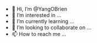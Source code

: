 - 👋 Hi, I’m @YangOBrien
- 👀 I’m interested in ...
- 🌱 I’m currently learning ...
- 💞️ I’m looking to collaborate on ...
- 📫 How to reach me ...

<!---
YangOBrien/YangOBrien is a ✨ special ✨ repository because its `README.md` (this file) appears on your GitHub profile.
You can click the Preview link to take a look at your changes.
--->
